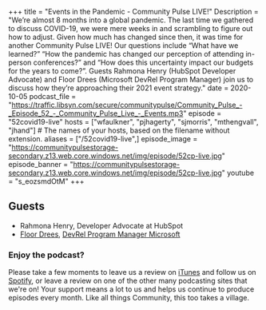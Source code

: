 +++
title = "Events in the Pandemic - Community Pulse LIVE!"
Description = "We’re almost 8 months into a global pandemic. The last time we gathered to discuss COVID-19, we were mere weeks in and scrambling to figure out how to adjust. Given how much has changed since then, it was time for another Community Pulse LIVE! Our questions include “What have we learned?” “How the pandemic has changed our perception of attending in-person conferences?” and “How does this uncertainty impact our budgets for the years to come?”. Guests Rahmona Henry (HubSpot Developer Advocate) and Floor Drees (Microsoft DevRel Program Manager) join us to discuss how they’re approaching their 2021 event strategy."
date = 2020-10-05
podcast_file = "https://traffic.libsyn.com/secure/communitypulse/Community_Pulse_-_Episode_52_-_Community_Pulse_Live_-_Events.mp3"
episode = "52covid19-live"
hosts = ["wfaulkner", "pjhagerty", "sjmorris", "mthengvall", "jhand"] # The names of your hosts, based on the filename without extension.
aliases = ["/52covid19-live",]
episode_image = "https://communitypulsestorage-secondary.z13.web.core.windows.net/img/episode/52cp-live.jpg"
episode_banner = "https://communitypulsestorage-secondary.z13.web.core.windows.net/img/episode/52cp-live.jpg"
youtube = "s_eozsmdOtM"
+++

## Guests

- Rahmona Henry, Developer Advocate at HubSpot
- [Floor Drees](https://twitter.com/floordrees), [DevRel Program Manager Microsoft](https://floord.github.io/)

### Enjoy the podcast?
Please take a few moments to leave us a review on [iTunes](https://itunes.apple.com/us/podcast/community-pulse/id1218368182?mt=2) and follow us on [Spotify](https://open.spotify.com/show/3I7g5WfMSgpWu38zZMjet?si=565TMb81SaWwrJYbAIeOxQ), or leave a review on one of the other many podcasting sites that we're on! Your support means a lot to us and helps us continue to produce episodes every month. Like all things Community, this too takes a village.

